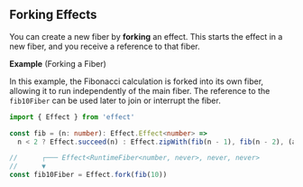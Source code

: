 ## Forking Effects

You can create a new fiber by **forking** an effect. This starts the effect in a new fiber, and you receive a reference to that fiber.

**Example** (Forking a Fiber)

In this example, the Fibonacci calculation is forked into its own fiber, allowing it to run independently of the main fiber. The reference to the `fib10Fiber` can be used later to join or interrupt the fiber.

```ts twoslash
import { Effect } from 'effect'

const fib = (n: number): Effect.Effect<number> =>
  n < 2 ? Effect.succeed(n) : Effect.zipWith(fib(n - 1), fib(n - 2), (a, b) => a + b)

//      ┌─── Effect<RuntimeFiber<number, never>, never, never>
//      ▼
const fib10Fiber = Effect.fork(fib(10))
```
